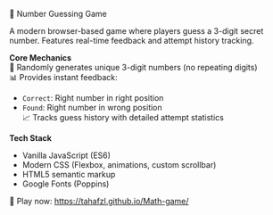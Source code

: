 🔢 Number Guessing Game

A modern browser-based game where players guess a 3-digit secret number. Features real-time feedback and attempt history tracking.

**Core Mechanics**  
🎯 Randomly generates unique 3-digit numbers (no repeating digits)  
📊 Provides instant feedback:  
- `Correct`: Right number in right position  
- `Found`: Right number in wrong position  
📈 Tracks guess history with detailed attempt statistics

**Tech Stack**  
- Vanilla JavaScript (ES6)  
- Modern CSS (Flexbox, animations, custom scrollbar)  
- HTML5 semantic markup  
- Google Fonts (Poppins)

🔗 Play now: https://tahafzl.github.io/Math-game/
